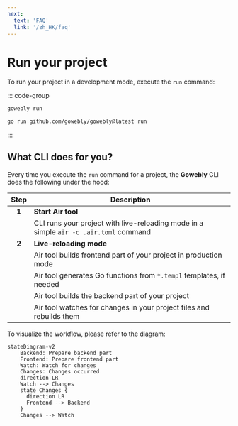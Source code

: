 ```yaml
---
next:
  text: 'FAQ'
  link: '/zh_HK/faq'
---
```


# Run your project

To run your project in a development mode, execute the `run` command:

::: code-group
```bash [CLI]
gowebly run
```

```bash [Go]
go run github.com/gowebly/gowebly@latest run
```
:::

## What CLI does for you?

Every time you execute the `run` command for a project, the **Gowebly** CLI does the following under the hood:

| Step  | Description                                                                           |
| :---: | ------------------------------------------------------------------------------------- |
| **1** | **Start Air tool**                                                                    |
|       | CLI runs your project with live-reloading mode in a simple `air -c .air.toml` command |
| **2** | **Live-reloading mode**                                                               |
|       | Air tool builds frontend part of your project in production mode                      |
|       | Air tool generates Go functions from `*.templ` templates, if needed                   |
|       | Air tool builds the backend part of your project                                      |
|       | Air tool watches for changes in your project files and rebuilds them                  |

To visualize the workflow, please refer to the diagram:

```mermaid
stateDiagram-v2
    Backend: Prepare backend part
    Frontend: Prepare frontend part
    Watch: Watch for changes
    Changes: Changes occurred
    direction LR
    Watch --> Changes
    state Changes {
      direction LR
      Frontend --> Backend
    }
    Changes --> Watch
```

<!--@include: ../../parts/links.md -->